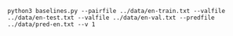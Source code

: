 `python3 baselines.py --pairfile ../data/en-train.txt --valfile ../data/en-test.txt --valfile ../data/en-val.txt --predfile ../data/pred-en.txt --v 1`